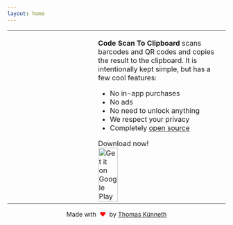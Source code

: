 ```yaml
---
layout: home
---
```


<table style="width: 100%; border: none">
<tr>
<td valign="top" style="width: 40%; border: none">
<!-- <img style="" src="assets/screenshots.gif" /> -->
</td>
<td valign="top" style="border: none">
<p><strong>Code Scan To Clipboard</strong> scans barcodes and QR codes and copies the result to the clipboard. It is intentionally kept simple, but has a few cool features:</p>

<ul>
<li>No in-app purchases</li>
<li>No ads</li>
<li>No need to unlock anything</li>
<li>We respect your privacy</li>
<li>Completely <a href="https://github.com/tkuenneth/CodeScanToClipboard">open source</a></li>
</ul>
Download now!
<br />
<a href='https://play.google.com/store/apps/details?id=eu.thomaskuenneth.codescantoclipboard&pcampaignid=pcampaignidMKT-Other-global-all-co-prtnr-py-PartBadge-Mar2515-1'><img width='40%' alt='Get it on Google Play' src='https://play.google.com/intl/en_us/badges/static/images/badges/en_badge_web_generic.png'/></a>
</td>
</tr>
</table>

<p style="text-align: center;">Made with <span style="color: red;">&#160;❤&#160;</span> by <a href="https://github.com/tkuenneth">Thomas K&uuml;nneth</a></p>
